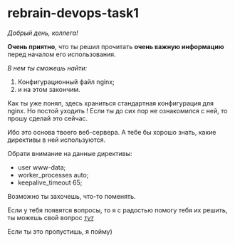 # rebrain-devops-task1
_Добрый день, коллега!_

**Очень приятно**, что ты решил прочитать **очень важную информацию** перед началом его использования.

*В нем ты сможешь найти:*
1. Конфигурационный файл nginx;
1. и на этом закончим.

Как ты уже понял, здесь храниться стандартная конфигурация для nginx.
Но постой уходить !
Если ты до сих пор не ознакомился с ней, то прошу сделай это сейчас.

Ибо это основа твоего веб-сервера. А тебе бы хорошо знать, какие директивы в ней используются.

Обрати внимание на данные директивы:

* user www-data;
* worker_processes auto;
* keepalive_timeout 65;

Возможно ты захочешь, что-то поменять.

Если у тебя появятся вопросы, то я с радостью помогу тебя их решить, ты можешь свой вопрос [_тут_](www.google.com)

Если ты это пропустишь, я пойму)




